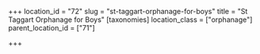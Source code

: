 +++
location_id = "72"
slug = "st-taggart-orphanage-for-boys"
title = "St Taggart Orphanage for Boys"
[taxonomies]
location_class = ["orphanage"]
parent_location_id = ["71"]

+++


